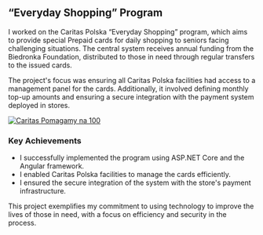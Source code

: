 [//]: # (File: ~/Resume/Projects/Forcom/EverydayShoppingProgram.md)
[//]: # (Author: Mateusz Bryll)
[//]: # (Version: 1.0.0)

## “Everyday Shopping” Program

I worked on the Caritas Polska “Everyday Shopping” program, which aims to provide special Prepaid
cards for daily shopping to seniors facing challenging situations. The central system receives
annual funding from the Biedronka Foundation, distributed to those in need through regular transfers
to the issued cards.

The project's focus was ensuring all Caritas Polska facilities had access to a management panel
for the cards. Additionally, it involved defining monthly top-up amounts and ensuring a secure
integration with the payment system deployed in stores.

[![Caritas Pomagamy na 100](https://img.youtube.com/vi/kEacnpCh0Rg/0.jpg)](https://www.youtube.com/watch?v=kEacnpCh0Rg)

### Key Achievements

* I successfully implemented the program using ASP.NET Core and the Angular framework.
* I enabled Caritas Polska facilities to manage the cards efficiently.
* I ensured the secure integration of the system with the store's payment infrastructure.

This project exemplifies my commitment to using technology to improve the lives of those in need,
with a focus on efficiency and security in the process.

[//]: # (========= End of file =========)

